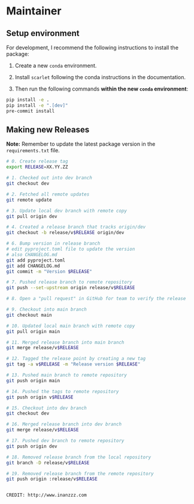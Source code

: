 # Maintainer

## Setup environment

For development, I recommend the following instructions to install the package:

1. Create a new `conda` environment.

2. Install `scarlet` following the conda instructions in the documentation.

3. Then run the following commands **within the new `conda` environment**:

```bash
pip install -e .
pip install -e ".[dev]"
pre-commit install
```

## Making new Releases

**Note:** Remember to update the latest package version in the `requirements.txt` file.

```bash
# 0. Create release tag
export RELEASE=XX.YY.ZZ

# 1. Checked out into dev branch
git checkout dev

# 2. Fetched all remote updates
git remote update

# 3. Update local dev branch with remote copy
git pull origin dev

# 4. Created a release branch that tracks origin/dev
git checkout -b release/v$RELEASE origin/dev

# 6. Bump version in release branch
# edit pyproject.toml file to update the version
# also CHANGELOG.md
git add pyproject.toml
git add CHANGELOG.md
git commit -m "Version $RELEASE"

# 7. Pushed release branch to remote repository
git push --set-upstream origin release/v$RELEASE

# 8. Open a "pull request" in GitHub for team to verify the release

# 9. Checkout into main branch
git checkout main

# 10. Updated local main branch with remote copy
git pull origin main

# 11. Merged release branch into main branch
git merge release/v$RELEASE

# 12. Tagged the release point by creating a new tag
git tag -a v$RELEASE -m "Release version $RELEASE"

# 13. Pushed main branch to remote repository
git push origin main

# 14. Pushed the tags to remote repository
git push origin v$RELEASE

# 15. Checkout into dev branch
git checkout dev

# 16. Merged release branch into dev branch
git merge release/v$RELEASE

# 17. Pushed dev branch to remote repository
git push origin dev

# 18. Removed release branch from the local repository
git branch -D release/v$RELEASE

# 19. Removed release branch from the remote repository
git push origin :release/v$RELEASE


CREDIT: http://www.inanzzz.com
```
